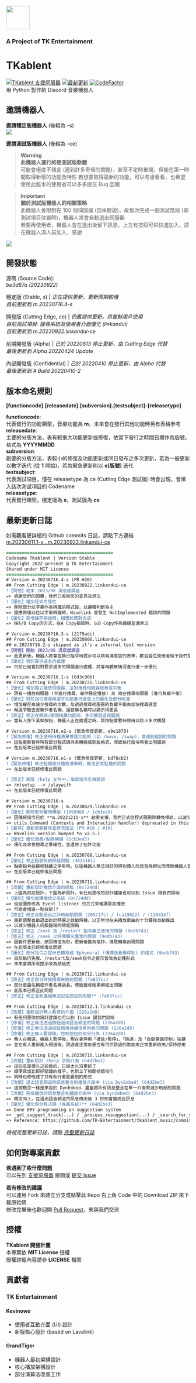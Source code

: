<img src="https://i.imgur.com/wApgX8J.png" height=64 width=64></img>
### A Project of TK Entertainment
# TKablent
[![TKablent 支援伺服器](https://discordapp.com/api/guilds/1010564921005707335/widget.png?style=shield)](https://discord.gg/9qrpGh4e7V)
[![最新更新](https://img.shields.io/github/release/tk-entertainment/tkablent_music.svg)](https://github.com/tk-entertainment/tkablent_music/releases/latest)
[![CodeFactor](https://www.codefactor.io/repository/github/tk-entertainment/tkablent_music/badge)](https://www.codefactor.io/repository/github/tk-entertainment/tkablent_music)  
用 Python 製作的 Discord 音樂機器人  

## 邀請機器人
**邀請穩定版機器人** (後輟為 -s)  
[![](https://dcbadge.vercel.app/api/shield/1018410580870176788?bot=true)](https://discord.com/oauth2/authorize?client_id=1018410580870176788&permissions=2201184336&scope=bot%20applications.commands)  
  
**邀請測試版機器人** (後輟為 -ce)  
> **Warning**  
> **此機器人運行的是測試版軟體**  
> 可能會極度不穩定 (遇到許多奇怪的問題)，甚至不定時重開，但能在第一時間取得新增的功能及特性
> 若想要取得最新的功能，可以考慮看看，也希望使用此版本的使用者可以多多提交 Bug 回饋
  
> **Important**  
> **關於測試版機器人的相關策略**  
> 此機器人會限制在 100 個伺服器 (因未驗證)，故每次完成一個測試階段 (即測試項目改變時)，機器人將會自動退出伺服器  
> 若要再使用者，機器人會在退出後留下訊息，上方有按鈕可供快速加入，請在機器人滿人前加入，感謝
  
[![](https://dcbadge.vercel.app/api/shield/852909666987147295?bot=true)](https://discord.com/api/oauth2/authorize?client_id=852909666987147295&permissions=2201184336&scope=bot%20applications.commands)  
## 開發狀態
源碼 (Source Code):   
*be3d87a (20230922)*

穩定版 (Stable, s) | *正在提供更新，更新周期較慢*  
*目前更新到 m.20230716.4-s*  

開發版 (Cutting Edge, ce) | *仍舊提供更新，供嘗鮮用戶使用*  
*目前測試項目: 搜尋系統及使用者介面優化 (linkandui)*  
*目前更新到 m.20230922.linkandui-ce*  

前期開發版 (Alpha) | *已於 20220813 停止更新，由 Cutting Edge 代替*  
*最後更新到 Alpha 20220424 Update*  

內部開發版 (Confidential) | *已於 20220410 停止更新，由 Alpha 代替*  
*最後更新到 # Build 20220410-2*

## 版本命名規則
**[functioncode].[releasedate].[subversion].[testsubject]-[releasetype]**  
  
**functioncode**:  
代表發行的功能類型，音樂功能為 **m**，未來會在發行其他功能時另有表格參考  
**releasedate**:  
主要的分版方法，表有較重大功能更新或修復，依當下發行之時間日期作為版號，格式為 **YYYYMMDD**  
**subversion**:  
副要的分版方法，表較小的修復及功能更新或同日發布之多次更新，若為一般更新以數字迭代 (從 **1** 開始)，若為緊急更新則以 **e[版號]** 迭代  
**testsubject**:  
代表測試項目，僅在 releasetype 為 ce (Cutting Edge 測試版) 時會出現，會填入該次測試項目的 Codename  
**releasetype**:  
代表發行類型，穩定版為 **s**，測試版為 **ce**

## 最新更新日誌 
如需觀看更詳細的 Github commits 日誌，請點下方連結  
[m.20230611.1-s...m.20230922.linkandui-ce](https://github.com/TK-Entertainment/tkablent/compare/m.20230611.1-s...m.20230922.linkandui-ce)

```diff
=========================================
Codename TKablent | Version Stable
Copyright 2022-present @ TK Entertainment
Shared under MIT License
=========================================
# Version m.20230716.4-s (PR #20)
## From Cutting Edge | m.20230922.linkandui-ce
!【問卷】結束 2023/08 滿意度調查 
=> 感謝您們的回覆，我們已收到您的意見及想法
!【優化】增加程式可靠性
=> 刪除部分以字串作為辨識的程式段，以邏輯判斷為主
=> 順應修復以往以字串辨識時，Wavelink 會發生 NotImplemented 錯誤的問題
!【優化】新增緩存損毀時，相應的應對方式
=> 採A/B Copy的方式，在A Copy損毀時，以B Copy作為備援並還原之

# Version m.20230716.3-s (2179adc)
## From Cutting Edge | m.20230806.linkandui-ce
## m.20230716.2-s skipped as it's a internal test version
+【問卷】開始 2023/08 滿意度調查
=> 此更新後，機器人將會在執行指令時提示可以填寫滿意度的表單，歡迎各位使用者給予我們意見！
!【優化】對於要求過多的處理
=> 目前已經嘗試對要求過多的問題進行處理，將會再觀察情況進行進一步優化

# Version m.20230716.1-s (6d3c90b)
## From Cutting Edge | m.20230721.linkandui-ce
!【優化】增加獨立播放伺服器，並對搜尋伺服器做負載平衡
=> 現有一播放伺服器 (不進行搜尋，專供穩定播放) 及 兩台搜尋伺服器 (進行負載平衡)
!【優化】對於指令搜尋候選字功能進行速度上的優化及部分改進
=> 增加緩存來減少搜尋的次數，及透過搜尋伺服器的負載平衡來加快搜尋速度
=> 候選字刪去音樂作者名稱，讓音樂名稱可以顯示得更長
!【修正】修正在開啟/關閉推薦功能時，多次觸發造成錯誤
=> 當有人按下某個按鈕，機器人正在處理之時，該按鈕會暫時停用以防止多次觸發

# Version m.20230716.e2-s (緊急修復更新, e9e1870)
!【緊急修復】修正使用待播清單管理功能時 (如 /move, /swap)，會遇到錯誤的問題
=> 因在更新套件時有部分程式碼尚未轉換成新版格式，導致執行指令時會出現錯誤
=> 在此版本已經修復此問題

# Version m.20230716.e1-s (緊急修復更新, bd78cb2)
!【緊急修復】修正點播部分播放清單時，無法正常點播的問題
=> 在此版本已經修復此問題

!【修正】新版 /help 文件中，填寫指令名稱錯誤
=> /mtsetup --> /playwith
=> 在此版本已經修復此問題

# Version m.20230716-s
## From Cutting Edge | m.20230629.linkandui-ce
!【優化】刪除部分棄用模組 (1898988 / 1cb3ea5)
=> 因傳統指令已於 **m.20221211-s** 結束支援，我們正式從程式碼刪除轉換模組，以減少機器人執行開銷及加快些許速度
=> utils.Command (Contexts and Interaction handler) deprecated in this release
!【套件】更新依賴套件並修改語法 (PR #18 / #19) 
=> Wavelink version bumped to v2.5.1
!【優化】優化搜尋/點歌模組 (1cb3ea5)
=> 優化及改善搜尋之準確性，並還原了些許功能

## From Cutting Edge | m.20230708.linkandui-ce
!【優化】修正點歌系統排錯問題 (482b161)
=> 點歌指令在接收點播之字串時，以往機器人無法很好的辨別傳入的是否為網址而導致機器人當機
=> 在此版本已經修復此問題

## From Cutting Edge | m.20230711.linkandui-ce
!【改變】重新設計播放介面的排版 (0c724dd)
=> 上圖為目前設計，下圖為新設計，有任何更改的設計建議也可以到 Issue 跟我們說呦
!【優化】優化維護播放之系統 (0c724dd)
=> 從迴圈修改為 Event listener 的方式來維護歌曲播放
=> 可能會增進一點效能(?
!【修正】修正自動退出之計時啟動問題 (265717c) / (ca19022) / (138434f)
=> 重新調整自動退出的計時器之啟動時機，以正常地在未播放歌曲的十分鐘後自動推出
=> 以減少機器人伺服器端的效能開銷
!【修正】修正 /seek 及 /restart 指令無法使用的問題 (9edb743)
!【修正】修正 /seek 之時間顯示異常的問題 (9edb743)
=> 因套件更新後，原回傳值為秒，更新後變為毫秒，導致轉換出現問題
=> 在此版本已經修復此問題
!【優化】部分指令之提示已轉換成 Ephemeral (僅傳送者看得到) 的格式 (9edb743)
=> 目前執行失敗、/restart及/seek指令之提示皆改為此種形式
=> 未來會將所有提示改為該格式

## From Cutting Edge | m.20230712.linkandui-ce
!【修正】修正部分時候搜尋失敗的問題 (fe837cc)
=> 部分歌曲名稱或作者名稱過長，導致搜尋結果模組出問題
=> 此版本已修正此問題
!【修正】修正混和連結無法記住設定的問題** (fe837cc)

## From Cutting Edge | m.20230712.1.linkandui-ce
!【改變】重新設計無人暫停的介面 (226a2d8)
=> 有任何更改的設計建議也可以到 Issue 跟我們說呦
!【修復】修正無法透過按鈕退出語音頻道的問題 (226a2d8)
!【修復】修正無法透過按鈕調用待播清單列表的問題 (226a2d8)
!【修復】修正無人暫停後，控制按鈕的部分行為 (226a2d8)
=> 無人在頻道，機器人暫停後，現在會停用「播放/暫停」、「跳過」及「自動建議控制」按鍵
=> 並在有人重新進入頻道後，跳過會正常依是否有可供跳過的歌曲來正常重新啟用/保持停用

## From Cutting Edge | m.20230716.linkandui-ce
!【改變】重新設計 /help 求助介面 (64d2be3)
=> 這玩意是很久之前做的，已經太久沒更新了
=> 順便寫成比較好閱讀的樣子，也附上了相關排錯指引
=> 同時也修改成了只有執行者能看到的形式
!【改變】退出語音頻道的訊息整合到播放介面中 (via DynEmbed) (64d2be3)
=> 這個概念一樣是來自於 DynEmbed，盡量將所有訊息整合在單一介面來減少刷頻的問題
!【改變】完成播放的訊息整合到播放介面中 (via DynEmbed) (64d2be3)
=> 概念同上，在退出語音頻道的訊息傳出後 3 秒即會變成此訊息
!【優化】優化部分程式碼 (推薦系統)** (64d2be3)
=> Done DRY programming on suggestion system
=> _get_suggest_track(...) / _process_resuggestion(...) / _search_for_suggestion (...) @ utils\playlist.py
=> Reference: https://github.com/TK-Entertainment/tkablent_music/commit/64d2be3b9e43089a5db49e50591a91e0ccc17697
```  
*檢視完整更新日誌，請點 [完整更新日誌](https://github.com/TK-Entertainment/tkablent/blob/main/CHANGELOG.md)*
## 如何對專案貢獻
**若遇到了些什麼問題**  
可以先到 [支援伺服器](https://discord.gg/9qrpGh4e7V) 提問或 [提交 Issue](https://github.com/TK-Entertainment/tkablent_music/issues)  
  
**若有修改的建議**  
可以運用 Fork 來建立分支或點擊此 Repo 右上角 Code 中的 Download ZIP 來下載原始碼  
修改完畢後也歡迎開 [Pull Request](https://github.com/TK-Entertainment/tkablent_music/pulls)，來與我們交流  

## 授權
**TKablent 開發計畫**  
本專案依 **MIT License** 授權  
授權詳細內容請參 **LICENSE** 檔案
## 貢獻者
### TK Entertainment
#### Kevinowo
- 使用者互動介面 (UI) 設計
- 新版核心設計 (based on Lavalink)

#### GrandTiger
- 機器人最初架構設計
- 核心播放架構設計
- 部分演算法改善工作
